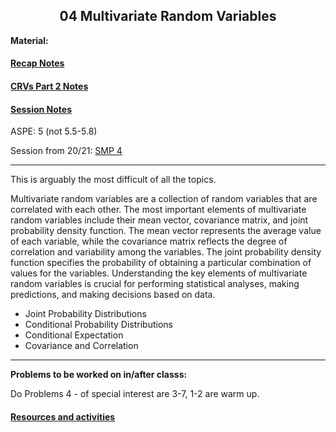 <h2 align="center">04 Multivariate Random Variables</h2>

<p><strong>Material:</strong></p>

#### [Recap Notes](https://drive.google.com/file/d/1yZL4gWiAUtDzCDNDwJtEUSrKSSYafxNO/view?usp=sharing)
#### [CRVs Part 2 Notes](https://drive.google.com/file/d/1pss581Ri0gmEglCWvUAjUXVsaLWqfs63/view?usp=sharing)
#### [Session Notes](https://drive.google.com/file/d/15LonbLfH9oToNl76casNY0AW1OvdZIbv/view?usp=sharing)

<p>ASPE: 5 (not 5.5-5.8)</p>

<p>Session from 20/21:&nbsp;<a href="https://youtu.be/v4rf4b2YPls" target="_blank">SMP 4</a></p>

<hr />

<p>This is arguably the most difficult of all the topics.</p>

Multivariate random variables are a collection of random variables that are correlated with each other. The most important elements of multivariate random variables include their mean vector, covariance matrix, and joint probability density function. The mean vector represents the average value of each variable, while the covariance matrix reflects the degree of correlation and variability among the variables. The joint probability density function specifies the probability of obtaining a particular combination of values for the variables. Understanding the key elements of multivariate random variables is crucial for performing statistical analyses, making predictions, and making decisions based on data.

<ul>
	<li>Joint Probability Distributions</li>
	<li>Conditional Probability Distributions</li>
	<li>Conditional Expectation</li>
	<li>Covariance and Correlation</li>
</ul>

<hr />
<p><strong>Problems to be worked on in/after classs:</strong></p>

<p>Do Problems 4 - of special interest are 3-7, 1-2&nbsp;are warm up.</p>

#### [Resources and activities](https://viaucdk-my.sharepoint.com/:f:/g/personal/rib_viauc_dk/EoKqqy67NdBBk7Qnug21TH4BXHHtg2jlNNSF45_H9n7feg?e=d7LENR)
